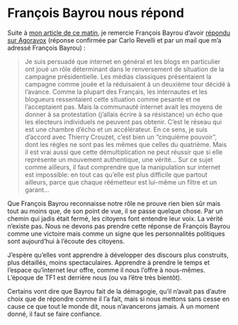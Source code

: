 # François Bayrou nous répond

Suite à [mon article de ce matin](https://tcrouzet.com/2007/02/28/les-negationnistes-de-la-blogosphere/), je remercie François Bayrou d’avoir [répondu sur Agoravox](http://www.agoravox.fr/article.php3?id_article=19995&id_forum=397294&var_mode=recalcul#commentaire397294) (réponse confirmée par Carlo Revelli et par un mail que m’a adressé François Bayrou) :

> Je suis persuadé que internet en général et les blogs en particulier ont joué un rôle déterminant dans le renversement de situation de la campagne présidentielle. Les médias classiques présentaient la campagne comme jouée et la réduisaient à un deuxième tour décidé à l’avance. Comme la plupart des Français, les internautes et les blogueurs ressentaient cette situation comme pesante et ne l’acceptaient pas. Mais la communauté internet avait les moyens de donner à sa protestation (j’allais écrire à sa résistance) un écho que les électeurs individuels ne peuvent pas obtenir. C’est le réseau qui est une chambre d’écho et un accélérateur. En ce sens, je suis d’accord avec Thierry Crouzet, c’est bien un “cinquième pouvoir”, dont les règles ne sont pas les mêmes que celles du quatrième. Mais il est vrai aussi que cette démultiplication ne peut réussir que si elle représente un mouvement authentique, une vérité… Sur ce sujet comme ailleurs, il faut comprendre que la manipulation sur internet est impossible: en tout cas qu’elle est plus difficile que partout ailleurs, parce que chaque réémetteur est lui-même un filtre et un garant…

Que François Bayrou reconnaisse notre rôle ne prouve rien bien sûr mais tout au moins que, de son point de vue, il se passe quelque chose. Par un chemin qui jadis était fermé, les citoyens font entendre leur voix. La vérité n’existe pas. Nous ne devons pas prendre cette réponse de François Bayrou comme une victoire mais comme un signe que les personnalités politiques sont aujourd’hui à l’écoute des citoyens.

 J’espère qu’elles vont apprendre à développer des discours plus construits, plus détaillés, moins spectaculaires. Apprendre à prendre le temps et l’espace qu’internet leur offre, comme il nous l’offre à nous-mêmes. L’époque de TF1 est derrière nous (ou va l’être très bientôt).

Certains vont dire que Bayrou fait de la démagogie, qu’il n’avait pas d’autre choix que de répondre comme il l’a fait, mais si nous mettons sans cesse en cause ce que tout le monde dit, nous n’avancerons jamais. À un moment donné, il faut se faire confiance.
